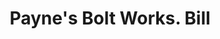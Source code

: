 ---
doi: 10.7916/D8W67XTR
date_other: '1933'
date_other_textual: '1933'
form: printed ephemera
genre:
- Invoices
name:
- Payne's Bolt Works
object_in_context_url: https://biggert.cul.columbia.edu/items/view/ave_biggert_00036
subject_hierarchical_geographic:
- San Francisco, California, United States
subject_name:
- Payne's Bolt Works
title: Payne's Bolt Works. Bill
sort_title: Payne's Bolt Works. Bill
call_number: ave_biggert_00036
coordinates:
- 37.78333333333333,-122.41666666666667
pid: ave_biggert_00036
identifiers: ave_biggert_00036
thumbnail: https://derivativo-2.library.columbia.edu/iiif/2/ldpd:342794/full/!256,256/0/native.jpg
permalink: /biggert/ave_biggert_00036/
layout: iiif-image-page
---